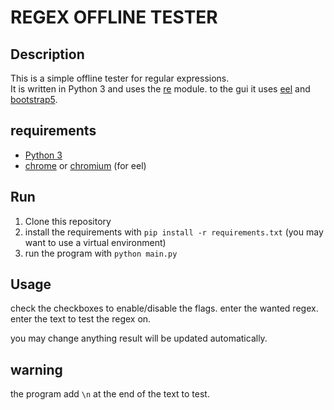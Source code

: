 # REGEX OFFLINE TESTER # 

## Description ##
This is a simple offline tester for regular expressions.  
It is written in Python 3 and uses the [re](https://docs.python.org/3/library/re.html) module.
to the gui it uses [eel](https://github.com/python-eel/Eel) and [bootstrap5](https://getbootstrap.com/).  


## requirements ##
- [Python 3](https://www.python.org/downloads/)
- [chrome](https://www.google.com/chrome/) or [chromium](https://www.chromium.org/) (for eel)

## Run ##
1. Clone this repository
2. install the requirements with `pip install -r requirements.txt` (you may want to use a virtual environment)
3. run the program with `python main.py`

## Usage ##
check the checkboxes to enable/disable the flags.
enter the wanted regex.
enter the text to test the regex on.

you may change anything result will be updated automatically.

## warning ##
the program add `\n` at the end of the text to test.